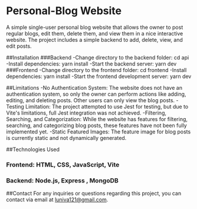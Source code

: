 # Personal-Blog Website

A simple single-user personal blog website that allows the owner to post regular blogs, edit them, delete them, and view them in a nice interactive website. The project includes a simple backend to add, delete, view, and edit posts.

##Installation
  ###Backend
    -Change directory to the backend folder: cd api
    -Install dependencies: yarn install
    -Start the backend server: yarn dev
  ###Frontend
    -Change directory to the frontend folder: cd frontend
    -Install dependencies: yarn install
    -Start the frontend development server: yarn dev

##Limitations
  -No Authentication System: The website does not have an authentication system, so only the owner can perform actions like adding, editing, and deleting posts. Other users can only view the blog posts.
  -Testing Limitation: The project attempted to use Jest for testing, but due to Vite's limitations, full Jest integration was not achieved.
  -Filtering, Searching, and Categorization: While the website has features for filtering, searching, and categorizing blog posts, these features have not been fully implemented yet.
  -Static Featured Images: The feature image for blog posts is currently static and not dynamically generated.

##Technologies Used
 ### Frontend: HTML, CSS, JavaScript, Vite 
  ### Backend: Node.js, Express , MongoDB 

##Contact
For any inquiries or questions regarding this project, you can contact via email at luniva121@gmail.com.
